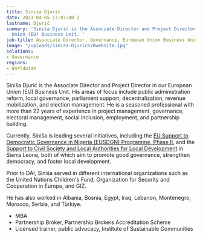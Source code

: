```yaml
---
title: Siniša Djurić
date: 2023-04-05 13:07:00 Z
lastname: Djurić
summary: 'Siniša Djurić is the Associate Director and Project Director in our European
  Union (EU) Business Unit. '
job-title: Associate Director, Governance, European Union Business Unit
image: "/uploads/Sinisa-Djuric%20website.jpg"
solutions:
- Governance
regions:
- Worldwide
---
```


Siniša Djurić is the Associate Director and Project Director in our European Union (EU) Business Unit. His areas of focus include public administration reform, local governance, parliament support, decentralization, revenue mobilization, and election management. He is a seasoned professional with more than 22 years of experience in project management, governance, electoral management, social inclusion, employment, and partnership building.

Currently, Siniša is leading several initiatives, including the [EU Support to Democratic Governance in Nigeria (EUSDGN) Programme, Phase II](https://www.dai.com/our-work/projects/nigeria-eu-support-to-democratic-governance-in-nigeria-eusdgn-programme-phase-ii), and the [Support to Civil Society and Local Authorities for Local Development](https://www.dai.com/our-work/projects/sierra-leone-support-to-civil-society-and-local-authorities-for-local-development) in Sierra Leone, both of which aim to promote good governance, strengthen democracy, and foster local development.

Prior to DAI, Siniša served in different international organizations such as the United Nations Children's Fund, Organization for Security and Cooperation in Europe, and GIZ.

He has also worked in Albania, Bosnia, Egypt, Iraq, Lebanon, Montenegro, Morocco, Serbia, and Türkiye.

* MBA 
* Partnership Broker, Partnership Brokers Accreditation Scheme
* Licensed trainer, public advocacy, Institute of Sustainable Communities